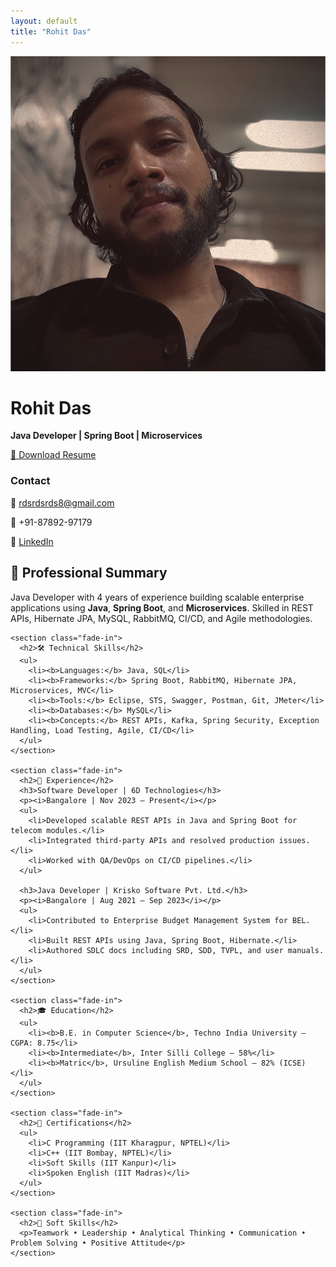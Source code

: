 ```yaml
---
layout: default
title: "Rohit Das"
---
```


<div class="profile">
  <img src="assets/images/profile.jpg" alt="Rohit Das" class="profile-pic" />
  <h1>Rohit Das</h1>
  <p><strong>Java Developer | Spring Boot | Microservices</strong></p>
  <a href="assets/Rohit_das_Resume.pdf" class="btn" target="_blank">📄 Download Resume</a>
</div>

<div class="container">
  <div class="sidebar">
    <h3>Contact</h3>
    <p>📧 <a href="mailto:rdsrdsrds8@gmail.com">rdsrdsrds8@gmail.com</a></p>
    <p>📱 +91-87892-97179</p>
    <p>🔗 <a href="https://www.linkedin.com/in/rohit-das-03b2a016b/" target="_blank">LinkedIn</a></p>
  </div>

  <div class="content">
    <section class="fade-in">
      <h2>💼 Professional Summary</h2>
      <p>Java Developer with 4 years of experience building scalable enterprise applications using 
      <b>Java</b>, <b>Spring Boot</b>, and <b>Microservices</b>. Skilled in REST APIs, Hibernate JPA, 
      MySQL, RabbitMQ, CI/CD, and Agile methodologies.</p>
    </section>

    <section class="fade-in">
      <h2>🛠️ Technical Skills</h2>
      <ul>
        <li><b>Languages:</b> Java, SQL</li>
        <li><b>Frameworks:</b> Spring Boot, RabbitMQ, Hibernate JPA, Microservices, MVC</li>
        <li><b>Tools:</b> Eclipse, STS, Swagger, Postman, Git, JMeter</li>
        <li><b>Databases:</b> MySQL</li>
        <li><b>Concepts:</b> REST APIs, Kafka, Spring Security, Exception Handling, Load Testing, Agile, CI/CD</li>
      </ul>
    </section>

    <section class="fade-in">
      <h2>💼 Experience</h2>
      <h3>Software Developer | 6D Technologies</h3>
      <p><i>Bangalore | Nov 2023 – Present</i></p>
      <ul>
        <li>Developed scalable REST APIs in Java and Spring Boot for telecom modules.</li>
        <li>Integrated third-party APIs and resolved production issues.</li>
        <li>Worked with QA/DevOps on CI/CD pipelines.</li>
      </ul>

      <h3>Java Developer | Krisko Software Pvt. Ltd.</h3>
      <p><i>Bangalore | Aug 2021 – Sep 2023</i></p>
      <ul>
        <li>Contributed to Enterprise Budget Management System for BEL.</li>
        <li>Built REST APIs using Java, Spring Boot, Hibernate.</li>
        <li>Authored SDLC docs including SRD, SDD, TVPL, and user manuals.</li>
      </ul>
    </section>

    <section class="fade-in">
      <h2>🎓 Education</h2>
      <ul>
        <li><b>B.E. in Computer Science</b>, Techno India University – CGPA: 8.75</li>
        <li><b>Intermediate</b>, Inter Silli College – 58%</li>
        <li><b>Matric</b>, Ursuline English Medium School – 82% (ICSE)</li>
      </ul>
    </section>

    <section class="fade-in">
      <h2>📜 Certifications</h2>
      <ul>
        <li>C Programming (IIT Kharagpur, NPTEL)</li>
        <li>C++ (IIT Bombay, NPTEL)</li>
        <li>Soft Skills (IIT Kanpur)</li>
        <li>Spoken English (IIT Madras)</li>
      </ul>
    </section>

    <section class="fade-in">
      <h2>🌟 Soft Skills</h2>
      <p>Teamwork • Leadership • Analytical Thinking • Communication • Problem Solving • Positive Attitude</p>
    </section>
  </div>
</div>
